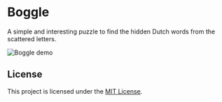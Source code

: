 # Boggle

A simple and interesting puzzle to find the hidden Dutch words from the scattered letters.

![Boggle demo](docs/demo.gif)

## License

This project is licensed under the [MIT License](./LICENSE.md).
